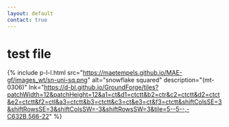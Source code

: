 ```yaml
---
layout: default
contact: true
---
```


# test file

{% include p-l-l.html
  src="https://maetempels.github.io/MAE-gf/images_wt/sn-uni-sq.png"
  alt="snowflake squared"
  description="(mt-0306)"
  lnk="https://d-bl.github.io/GroundForge/tiles?patchWidth=12&patchHeight=12&a1=ct&d1=ctctt&b2=ctr&c2=ctctt&d2=ctct&e2=ctctt&f2=ctl&a3=ctctt&b3=ctctt&c3=ct&e3=ct&f3=ctctt&shiftColsSE=3&shiftRowsSE=3&shiftColsSW=-3&shiftRowsSW=3&tile=5--5--,-C632B,566-22"
%}  
